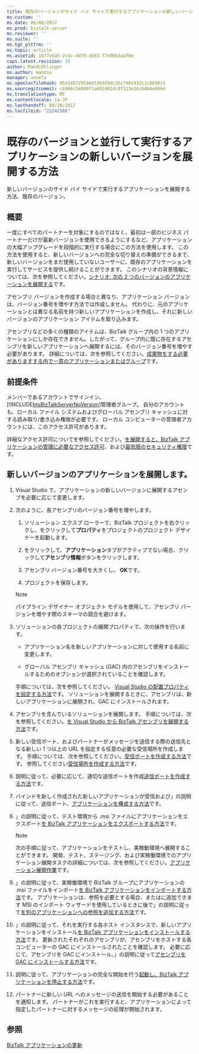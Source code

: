 ```yaml
---
title: 既存のバージョンがサイド バイ サイドで実行するアプリケーションの新しいバージョンを展開する方法 |Microsoft ドキュメント
ms.custom: ''
ms.date: 06/08/2017
ms.prod: biztalk-server
ms.reviewer: ''
ms.suite: ''
ms.tgt_pltfrm: ''
ms.topic: article
ms.assetid: 1677c6a5-2c4c-4d70-ab83-f7e0bb3aaf6e
caps.latest.revision: 15
author: MandiOhlinger
ms.author: mandia
manager: anneta
ms.openlocfilehash: 053145729546453b959dc35c7901932c1c8690c5
ms.sourcegitcommit: cb908c540d8f1a692d01dc8f313e16cb4b4e696d
ms.translationtype: MT
ms.contentlocale: ja-JP
ms.lasthandoff: 09/20/2017
ms.locfileid: "22241586"
---
```

# <a name="how-to-deploy-a-new-version-of-an-application-to-run-side-by-side-with-an-existing-version"></a>既存のバージョンと並行して実行するアプリケーションの新しいバージョンを展開する方法
新しいバージョンのサイド バイ サイドで実行するアプリケーションを展開する方法、既存のバージョン。 

## <a name="overview"></a>概要
一度にすべてのパートナーを対象にするのではなく、最初は一部のビジネス パートナーだけが最新バージョンを使用できるようにするなど、アプリケーションの大幅アップグレードを段階的に実行する場合にこの方法を使用します。 この方法を使用すると、新しいバージョンへの完全な切り替えの準備ができるまで、新しいバージョンをまだ使用していないユーザーに、既存のアプリケーションを実行してサービスを提供し続けることができます。 このシナリオの背景情報については、次を参照してください。[シナリオ: 次の 2 つのバージョンのアプリケーションを展開する](../core/scenario-deploying-two-versions-of-an-application.md)です。  
  
 アセンブリ バージョンを作成する場合と異なり、アプリケーション バージョンは、バージョン番号を増やす方法では作成しません。 代わりに、元のアプリケーションとは異なる名前を持つ新しいアプリケーションを作成し、それに新しいバージョンのアプリケーション アイテムを取り込みます。  
  
 アセンブリなどの多くの種類のアイテムは、BizTalk グループ内の 1 つのアプリケーションにしか存在できません。したがって、グループ内に既に存在するアセンブリを新しいアプリケーションへ展開するには、そのバージョン番号を増やす必要があります。 詳細については、次を参照してください。[成果物をする必要がありますする内で一意のアプリケーションまたはグループ](../core/artifacts-that-must-be-unique-in-an-application-or-group.md)です。  

## <a name="prerequisites"></a>前提条件  
メンバーであるアカウントでサインイン、[!INCLUDE[btsBizTalkServerNoVersion](../includes/btsbiztalkservernoversion-md.md)]管理者グループ。 自分のアカウントも、ローカル ファイル システムおよびグローバル アセンブリ キャッシュに対する読み取り/書き込み権限が必要です。 ローカル コンピューターの管理者アカウントには、このアクセス許可があります。  

詳細なアクセス許可についてを参照してください。[を展開すると、BizTalk アプリケーションの管理に必要なアクセス許可](../core/permissions-required-for-deploying-and-managing-a-biztalk-application.md)、および[最低限のセキュリティ権限](https://social.technet.microsoft.com/wiki/contents/articles/24590.minimum-security-rights-for-biztalk-server-2006-to-2016.aspx)です。 
  
## <a name="deploy-a-new-version-of-an-application"></a>新しいバージョンのアプリケーションを展開します。  
  
1.  Visual Studio で、アプリケーションの新しいバージョンに展開するアセンブを必要に応じて変更します。  
  
2.  次のように、各アセンブリのバージョン番号を増やします。  
  
    1.  ソリューション エクスプ ローラーで、BizTalk プロジェクトを右クリックし、をクリックして**プロパティ**をプロジェクトのプロジェクト デザイナーを起動します。  
  
    2.  をクリックして、**アプリケーション**タブがアクティブでない場合、クリックして**アセンブリ情報**ボタンをクリックします。  
  
    3.  アセンブリ バージョン番号を大きくし、 **OK**です。  
  
    4.  プロジェクトを保存します。  
  
    > [!NOTE]
    >  パイプライン デザイナー オブジェクト モデルを使用して、アセンブリ バージョンを増やす際のスキーマの競合を避けます。  
  
3.  ソリューションの各プロジェクトの展開プロパティで、次の操作を行います。  
  
    -   アプリケーション名を新しいアプリケーションに対して使用する名前に変更します。  
  
    -   グローバル アセンブリ キャッシュ (GAC) 内のアセンブリをインストールするためのオプションが選択されていることを確認します。  
  
     手順については、次を参照してください。 [Visual Studio の配置プロパティを設定する方法](../core/how-to-set-deployment-properties-in-visual-studio.md)です。 ソリューションを展開するときに、アセンブリは、新しいアプリケーションに展開され、GAC にインストールされます。  
  
4.  アセンブリを含んでいるソリューションを展開します。 手順については、次を参照してください。[を Visual Studio から BizTalk アセンブリを展開する方法](../core/how-to-deploy-a-biztalk-assembly-from-visual-studio.md)です。  
  
5.  新しい受信ポート、およびパートナーがメッセージを送信する際の送信先となる新しい 1 つ以上の URL を指定する任意の必要な受信場所を作成します。 手順については、次を参照してください。[受信ポートを作成する方法](../core/how-to-create-a-receive-port.md)です。 参照してください[受信場所を作成する方法](../core/how-to-create-a-receive-location.md)です。  
  
6.  説明に従って、必要に応じて、適切な送信ポートを作成[送信ポートを作成する方法](../core/how-to-create-a-send-port2.md)です。  
  
7.  バインドを新しく作成された新しいアプリケーションが受信および」の説明に従って、送信ポート、[アプリケーションを構成する方法](../core/how-to-configure-an-application.md)です。  
  
8.  」の説明に従って、テスト環境から .msi ファイルにアプリケーションをエクスポート[を BizTalk アプリケーションをエクスポートする方法](../core/how-to-export-a-biztalk-application.md)です。  
  
    > [!NOTE]
    >  次の手順に従って、アプリケーションをテストし、実稼動環境へ展開することができます。 開発、テスト、ステージング、および実稼働環境でのアプリケーション展開タスクの詳細については、次を参照してください。[アプリケーション展開作業](../core/application-deployment-tasks.md)です。  
  
9. 」の説明に従って、実稼働環境で BizTalk グループにアプリケーションの .msi ファイルをインポート[を BizTalk アプリケーションをインポートする方法](../core/how-to-import-a-biztalk-application.md)です。 アプリケーションは、参照を必要とする場合、またはに追加できます MSI のインポート ウィザードを使用しているときに後で」の説明に従って[を別のアプリケーションへの参照を追加する方法](../core/how-to-add-a-reference-to-another-application.md)です。  
  
10. 」の説明に従って、それを実行する各ホスト インスタンスで、新しいアプリケーションをインストール[を BizTalk アプリケーションをインストールする方法](../core/how-to-install-a-biztalk-application.md)です。 更新されたそれぞれのアセンブリが、アセンブリをホストする各コンピューターの GAC にインストールされたことを確認します。 必要に応じて、アセンブリを GAC にインストール、」の説明に従って[アセンブリを GAC にインストールする方法](../core/how-to-install-an-assembly-in-the-gac.md)です。  
  
11. 説明に従って、アプリケーションの完全な開始を行う[起動し、BizTalk アプリケーションを停止する方法](../core/how-to-start-and-stop-a-biztalk-application.md)です。  
  
12. パートナーに新しい URL へのメッセージの送信を開始する必要があることを通知します。 パートナーがこれを実行すると、アプリケーションによって指定したパートナーに対するメッセージの処理が開始されます。  
  
## <a name="see-also"></a>参照  
 [BizTalk アプリケーションの更新](../core/updating-biztalk-applications.md)